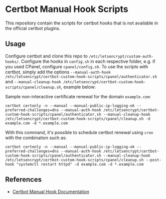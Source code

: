 # Certbot Manual Hook Scripts
This repository contain the scripts for certbot hooks that is not available in the official certbot plugins.

## Usage
Configure certbot and clone this repo to `/etc/letsencrypt/custom-auth-hooks/`. Configure the hooks in `config.sh`
in each respective folder, e.g. if you used CPanel, configure `cpanel/config.sh`. To use the scripts with certbot, simply
add the options `--manual-auth-hook /etc/letsencrypt/certbot-custom-hook-scripts/cpanel/authenticator.sh` and
`--manual-cleanup-hook /etc/letsencrypt/certbot-custom-hook-scripts/cpanel/cleanup.sh`, example below:

Sample non-interactive certificate renewal for the domain `example.com`:
```
certbot certonly -n --manual --manual-public-ip-logging-ok --preferred-challenges=dns --manual-auth-hook /etc/letsencrypt/certbot-custom-hook-scripts/cpanel/authenticator.sh --manual-cleanup-hook /etc/letsencrypt/certbot-custom-hook-scripts/cpanel/cleanup.sh -d example.com -d *.example.com
```

With this command, it's possible to schedule certbot renewal using `cron` with the combination such as:
```
certbot certonly -n --manual --manual-public-ip-logging-ok --preferred-challenges=dns --manual-auth-hook /etc/letsencrypt/certbot-custom-hook-scripts/cpanel/authenticator.sh --manual-cleanup-hook /etc/letsencrypt/certbot-custom-hook-scripts/cpanel/cleanup.sh --post-hook "systemctl restart httpd" -d example.com -d *.example.com
```

## References
- [Certbot Manual Hook Documentation](https://certbot.eff.org/docs/using.html)
